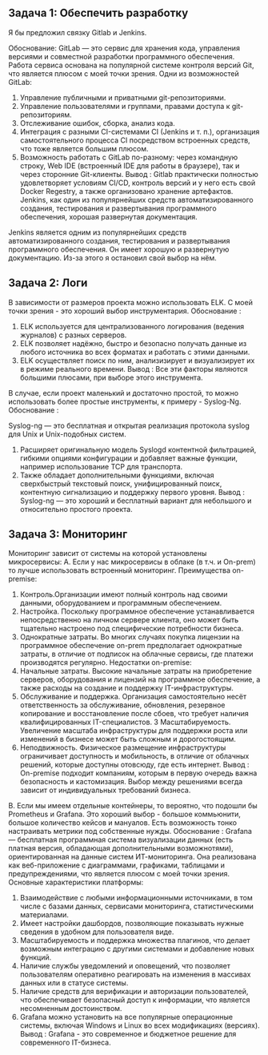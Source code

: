 ## Задача 1: Обеспечить разработку

Я бы предложил связку Gitlab и Jenkins.

Обоснование:
GitLab — это сервис для хранения кода, управления версиями и совместной разработки программного обеспечения. Работа сервиса основана на популярной системе контроля версий Git, что является плюсом с моей точки зрения.
Одни из возможностей GitLab:
1. Управление публичными и приватными git-репозиториями.
2. Управление пользователями и группами, правами доступа к git-репозиториям.
3. Отслеживание ошибок, сборка, анализ кода.
4. Интеграция с разными CI-системами CI (Jenkins и т. п.), организация самостоятельного процесса CI посредством встроенных средств, что тоже является большим плюсом.
5. Возможность работать с GitLab  по-разному: через командную строку, Web IDE (встроенный IDE для работы в браузере), так и через сторонние Git-клиенты.
Вывод : Gitlab практически полностью удовлетворяет условиям CI/CD, контроль версий и у него есть свой Docker Regestry, а также организовано  хранение артефактов. Jenkins,  как один из популярнейших средств автоматизированного создания, тестирования и развертывания программного обеспечения, хорошая развернутая документация.

Jenkins является одним из популярнейших средств автоматизированного создания, тестирования и развертывания программного обеспечения. Он имеет хорошую и  развернутую документацию. Из-за этого я остановил свой выбор на нём.

## Задача 2: Логи

В зависимости от размеров проекта можно использовать ELK. С моей точки зрения - это хороший выбор инструментария.
Обоснование :
1. ELK используется для централизованного логирования (ведения журналов) с разных серверов.
2. ELK позволяет надёжно, быстро  и безопасно получать данные из любого источника во всех форматах и работать с этими данными.
3. ELK осуществляет поиск по ним, анализизирует и визуализирует их в режиме реального времени.
Вывод : Все эти факторы являются большими плюсами, при выборе этого инструмента. 

В случае, если проект маленький и достаточно простой, то можно использовать более простые инструменты, к примеру - Syslog-Ng.
Обоснование :

Syslog-ng — это бесплатная и открытая реализация протокола syslog для Unix и Unix-подобных систем.
1. Расширяет оригинальную модель Syslogd контентной фильтрацией, гибкими опциями конфигурации и добавляет важные функции, например использование TCP для транспорта. 
2. Также обладает дополнительными функциями, включая сверхбыстрый текстовый поиск, унифицированный поиск, контентную сигнализацию и поддержку первого уровня.
Вывод : Syslog-ng — это хороший и бесплатный вариант для небольшого и относительно простого проекта. 

## Задача 3: Мониторинг

Мониторинг зависит от системы на которой установлены микросервисы: 
A. Если у нас микросервисы в облаке (в т.ч. и On-prem) то лучше использовать встроенный мониторинг.
Преимущества on-premise:
1. Контроль.Организации имеют полный контроль над своими данными, оборудованием и программным обеспечением. 
2. Настройка. Поскольку программное обеспечение устанавливается непосредственно на личном сервере клиента, оно может быть тщательно настроено под специфические потребности бизнеса. 
3. Однократные затраты. Во многих случаях покупка лицензии на программное обеспечение on-prem предполагает однократные затраты, в отличие от подписок на облачные сервисы, где платежи производятся регулярно. 
Недостатки on-premise:
1. Начальные затраты. Высокие начальные затраты на приобретение серверов, оборудования и лицензий на программное обеспечение, а также расходы на создание и поддержку IT-инфраструктуры. 
2. Обслуживание и поддержка. Организация самостоятельно несёт ответственность за обслуживание, обновления, резервное копирование и восстановление после сбоев, что требует наличия квалифицированных IT-специалистов. 3
Масштабируемость. Увеличение масштаба инфраструктуры для поддержки роста или изменений в бизнесе может быть сложным и дорогостоящим. 
3. Неподвижность. Физическое размещение инфраструктуры ограничивает доступность и мобильность, в отличие от облачных решений, которые доступны отовсюду, где есть интернет. 
Вывод :
On-premise подходит компаниям, которым в первую очередь важна безопасность и кастомизация. Выбор между решениями всегда зависит от индивидуальных требований бизнеса.

B. Если мы имеем отдельные контейнеры, то вероятно, что подошли бы Prometheus и Grafana. Это хороший выбор - большое коммьюнити, большое количество кейсов и мануалов. Есть возможность тонко настраивать метрики под собственные нужды.
Обоснование :
Grafana — бесплатная программная система визуализации данных (есть платная версия, обладающая дополнительными возможнотями), ориентированная на данные систем ИТ-мониторинга. Она реализована как веб-приложение  с диаграммами, графиками, таблицами и предупреждениями, что является плюсом с моей точки зрения.
Основные характеристики платформы:
1. Взаимодействие с любыми информационными источниками, в том числе с базами данных, сервисами мониторинга, статистическими материалами.
2. Имеет настройки дашбордов, позволяющие показывать нужные сведения в удобном для пользователя виде. 
3. Масштабируемость и поддержка множества плагинов, что делает возможным интеграцию с другими системами и добавление новых функций.
4. Наличие службы уведомлений и оповещений, что позволяет пользователям оперативно реагировать на изменения в массивах данных или в статусе системы. 
5. Наличие средств для верификации и авторизации пользователей, что обеспечивает безопасный доступ к информации, что является несомненным достоинством.
6. Grafana можно установить на все популярные операционные системы, включая Windows и Linux во всех модификациях (версиях).
Вывод : Grafana - это современное и бюджетное  решение для современного IT-бизнеса. 

